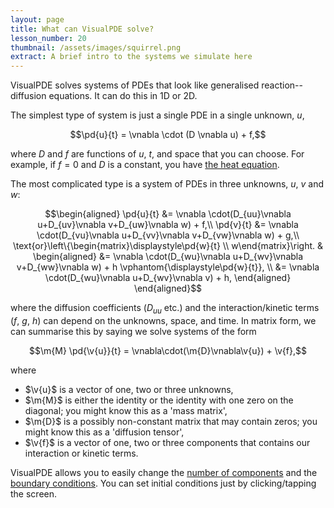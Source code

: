 ```yaml
---
layout: page
title: What can VisualPDE solve?
lesson_number: 20
thumbnail: /assets/images/squirrel.png
extract: A brief intro to the systems we simulate here
---
```


VisualPDE solves systems of PDEs that look like generalised reaction--diffusion equations. It can do this in 1D or 2D.

The simplest type of system is just a single PDE in a single unknown, $u$,

$$\pd{u}{t} = \vnabla \cdot (D \vnabla u) + f,$$

where $D$ and $f$ are functions of $u$, $t$, and space that you can choose. For example, if $f=0$ and $D$ is a constant, you have [the heat equation](/basic-pdes/heat-equation). 

The most complicated type is a system of PDEs in three unknowns, $u$, $v$ and $w$:

$$\begin{aligned}
\pd{u}{t} &= \vnabla \cdot(D_{uu}\vnabla u+D_{uv}\vnabla v+D_{uw}\vnabla w) + f,\\
\pd{v}{t} &= \vnabla \cdot(D_{vu}\vnabla u+D_{vv}\vnabla v+D_{vw}\vnabla w) + g,\\
\text{or}\left\{\begin{matrix}\displaystyle\pd{w}{t} \\ w\end{matrix}\right. & 
\begin{aligned}
    &= \vnabla \cdot(D_{wu}\vnabla u+D_{wv}\vnabla v+D_{ww}\vnabla w) + h \vphantom{\displaystyle\pd{w}{t}}, \\
    &= \vnabla \cdot(D_{wu}\vnabla u+D_{wv}\vnabla v) + h,
\end{aligned}
\end{aligned}$$

where the diffusion coefficients ($D_{uu}$ etc.) and the interaction/kinetic terms ($f$, $g$, $h$) can depend on the unknowns, space, and time. In matrix form, we can summarise this by saying we solve systems of the form

$$\m{M} \pd{\v{u}}{t} = \vnabla\cdot(\m{D}\vnabla\v{u}) + \v{f},$$

where

* $\v{u}$ is a vector of one, two or three unknowns,
* $\m{M}$ is either the identity or the identity with one zero on the diagonal; you might know this as a 'mass matrix',
* $\m{D}$ is a possibly non-constant matrix that may contain zeros; you might know this as a 'diffusion tensor',
* $\v{f}$ is a vector of one, two or three components that contains our interaction or kinetic terms.

VisualPDE allows you to easily change the [number of components](quick-start#equations) and the [boundary conditions](quick-start#boundary-conditions). You can set initial conditions just by clicking/tapping the screen.

